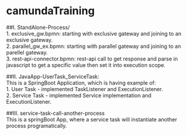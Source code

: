# camundaTraining

##I. StandAlone-Process/  
    1. exclusive_gw.bpmn: starting with exclusive gateway and joining to an exclusive gateway.  
    2. parallel_gw_ex.bpmn: starting with parallel gateway and joining to an parellel gateway.  
    3. rest-api-connector.bpmn: rest-api call to get response and parse in javascript to get a specific value then set it into execution scope.  
  
##II. JavaApp-UserTask_ServiceTask:  
    This is a SpringBoot Application, which is having example of:  
      1. User Task - implemented TaskListener and ExecutionListener.  
      2. Service Task - implemented Service implementation and ExecutionListener.  

##III. service-task-call-another-process  
    This is a springBoot App, where a service task will instantiate another process programatically.  
